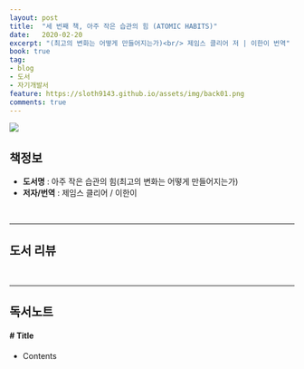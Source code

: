 ```yaml
---
layout: post
title:  "세 번째 책, 아주 작은 습관의 힘 (ATOMIC HABITS)"
date:   2020-02-20
excerpt: "(최고의 변화는 어떻게 만들어지는가)<br/> 제임스 클리어 저 | 이한이 번역"
book: true
tag:
- blog
- 도서
- 자기개발서
feature: https://sloth9143.github.io/assets/img/back01.png
comments: true
---
```


![](https://sloth9143.github.io/assets/img/book/book-03.jpg)

## 책정보
   - **도서명** : 아주 작은 습관의 힘(최고의 변화는 어떻게 만들어지는가)
   - **저자/번역** : 제임스 클리어 / 이한이

&nbsp;&nbsp;

---

## 도서 리뷰


&nbsp;&nbsp;

---

## 독서노트

#### # Title
 - Contents
